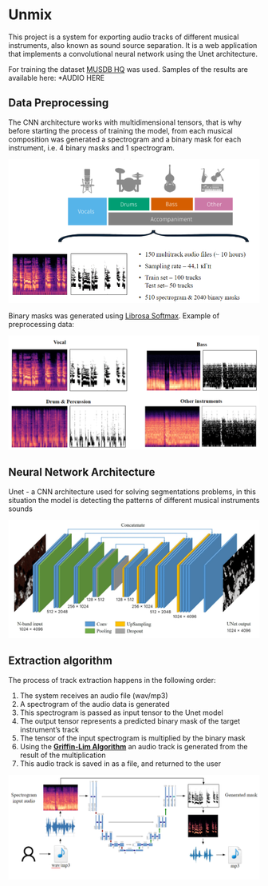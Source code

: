 # Unmix

This project is a system for exporting audio tracks of different musical instruments, also known as sound source separation. It is a web application that implements a convolutional neural network using the Unet architecture.

For training the dataset [MUSDB HQ](https://sigsep.github.io/datasets/musdb.html) was used. Samples of the results are available here: *AUDIO HERE 

## Data Preprocessing

The CNN architecture works with multidimensional tensors, that is why before starting the process of training the model, from each musical composition was generated a spectrogram and a binary mask for each instrument, i.e. 4 binary masks and 1 spectrogram.

![Untitled](images/Untitled.png)

Binary masks was generated using [Librosa Softmax](https://librosa.org/doc/main/generated/librosa.util.softmask.html#librosa-util-softmask). Example of preprocessing data: 

 

![Untitled](images/Untitled%201.png)

## Neural Network Architecture

Unet - a CNN architecture used for solving segmentations problems, in this situation the model is detecting the patterns of different musical instruments sounds

![Untitled](images/Untitled%202.png)

## Extraction algorithm

The process of track extraction happens in the following order:

1. The system receives an audio file (wav/mp3)
2. A spectrogram of the audio data is generated
3. This spectrogram is passed as input tensor to the Unet model
4. The output tensor represents a predicted binary mask of the target instrument’s track 
5. The tensor of the input spectrogram is multiplied by the binary mask
6. Using the **[Griffin-Lim Algorithm](https://paperswithcode.com/method/griffin-lim-algorithm)** an audio track is generated from the result of the multiplication
7. This audio track is saved in as a file, and returned to the user

![Untitled](images/Untitled%203.png)